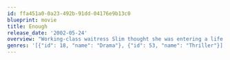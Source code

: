 ```yaml
---
id: ffa451a0-0a23-492b-91dd-04176e9b13c0
blueprint: movie
title: Enough
release_date: '2002-05-24'
overview: "Working-class waitress Slim thought she was entering a life of domestic bliss when she married Mitch, the man of her dreams. After the arrival of their first child, her picture perfect life is shattered when she discovers Mitch's hidden possessive dark side, a controlling and abusive alter ego that can turn trust, love and tranquility into terror. Terrified for her child's safety, Slim flees with her daughter. Relentless in his pursuit and enlisting the aid of lethal henchmen, Mitch continually stalks the prey that was once his family."
genres: '[{"id": 18, "name": "Drama"}, {"id": 53, "name": "Thriller"}]'
---
```

